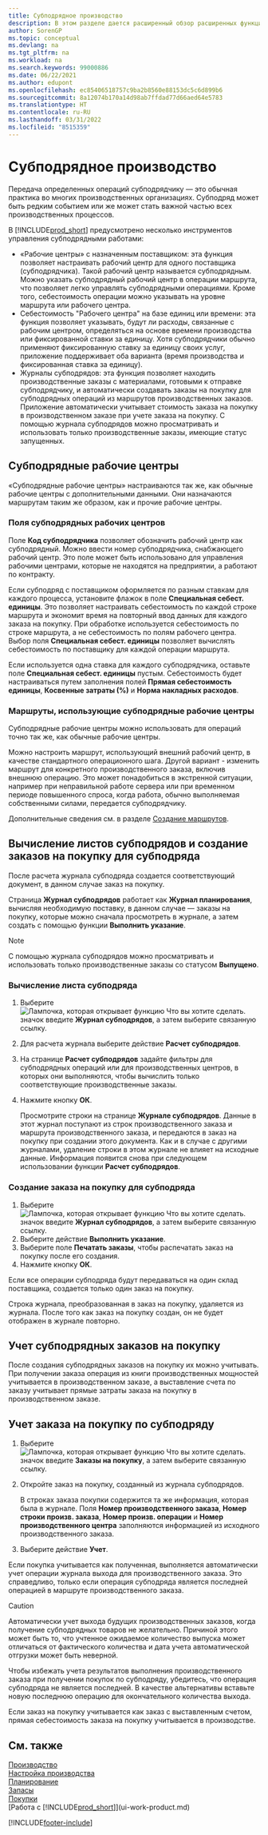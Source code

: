 ```yaml
---
title: Субподрядное производство
description: В этом разделе дается расширенный обзор расширенных функциональных возможностей субподряда в Business Central, включая поля производственного центра и маршрутизацию.
author: SorenGP
ms.topic: conceptual
ms.devlang: na
ms.tgt_pltfrm: na
ms.workload: na
ms.search.keywords: 99000886
ms.date: 06/22/2021
ms.author: edupont
ms.openlocfilehash: ec85406518757c9ba2b8560e88153dc5c6d899b6
ms.sourcegitcommit: 8a12074b170a14d98ab7ffdad77d66aed64e5783
ms.translationtype: HT
ms.contentlocale: ru-RU
ms.lasthandoff: 03/31/2022
ms.locfileid: "8515359"
---
```

# <a name="subcontract-manufacturing"></a>Субподрядное производство

Передача определенных операций субподрядчику — это обычная практика во многих производственных организациях. Субподряд может быть редким событием или же может стать важной частью всех производственных процессов.

В [!INCLUDE[prod_short](includes/prod_short.md)] предусмотрено несколько инструментов управления субподрядными работами:  

- «Рабочие центры» с назначенным поставщиком: эта функция позволяет настраивать рабочий центр для одного поставщика (субподрядчика). Такой рабочий центр называется субподрядным. Можно указать субподрядный рабочий центр в операции маршрута, что позволяет легко управлять субподрядными операциями. Кроме того, себестоимость операции можно указывать на уровне маршрута или рабочего центра.  
- Себестоимость "Рабочего центра" на базе единиц или времени: эта функция позволяет указывать, будут ли расходы, связанные с рабочим центром, определяться на основе времени производства или фиксированной ставки за единицу. Хотя субподрядчики обычно применяют фиксированную ставку за единицу своих услуг, приложение поддерживает оба варианта (время производства и фиксированная ставка за единицу).  
- Журналы субподрядов: эта функция позволяет находить производственные заказы с материалами, готовыми к отправке субподрядчику, и автоматически создавать заказы на покупку для субподрядных операций из маршрутов производственных заказов. Приложение автоматически учитывает стоимость заказа на покупку в производственном заказе при учете заказа на покупку. С помощью журнала субподрядов можно просматривать и использовать только производственные заказы, имеющие статус запущенных.  

## <a name="subcontract-work-centers"></a>Субподрядные рабочие центры  
«Субподрядные рабочие центры» настраиваются так же, как обычные рабочие центры с дополнительными данными. Они назначаются маршрутам таким же образом, как и прочие рабочие центры.  

### <a name="subcontract-work-center-fields"></a>Поля субподрядных рабочих центров  
Поле **Код субподрядчика** позволяет обозначить рабочий центр как субподрядный. Можно ввести номер субподрядчика, снабжающего рабочий центр. Это поле может быть использовано для управления рабочими центрами, которые не находятся на предприятии, а работают по контракту.  

Если субподряд с поставщиком оформляется по разным ставкам для каждого процесса, установите флажок в поле **Специальная себест. единицы**. Это позволяет настраивать себестоимость по каждой строке маршрута и экономит время на повторный ввод данных для каждого заказа на покупку. При обработке используется себестоимость по строке маршрута, а не себестоимость по полям рабочего центра. Выбор поля **Специальная себест. единицы** позволяет вычислять себестоимость по поставщику для каждой операции маршрута.  

Если используется одна ставка для каждого субподрядчика, оставьте поле **Специальная себест. единицы** пустым. Себестоимость будет настраиваться путем заполнения полей **Прямая себестоимость единицы**, **Косвенные затраты (%)** и **Норма накладных расходов**.  

### <a name="routings-that-use-subcontract-work-centers"></a>Маршруты, использующие субподрядные рабочие центры  
Субподрядные рабочие центры можно использовать для операций точно так же, как обычные рабочие центры.  

Можно настроить маршрут, использующий внешний рабочий центр, в качестве стандартного операционного шага. Другой вариант - изменить маршрут для конкретного производственного заказа, включив внешнюю операцию. Это может понадобиться в экстренной ситуации, например при неправильной работе сервера или при временном периоде повышенного спроса, когда работа, обычно выполняемая собственными силами, передается субподрядчику.  

Дополнительные сведения см. в разделе [Создание маршрутов](production-how-to-create-routings.md).  

## <a name="calculate-subcontracting-worksheets-and-create-subcontract-purchase-orders"></a>Вычисление листов субподрядов и создание заказов на покупку для субподряда  
После расчета журнала субподряда создается соответствующий документ, в данном случае заказ на покупку.  

Страница **Журнал субподрядов** работает как **Журнал планирования**, вычисляя необходимую поставку, в данном случае — заказы на покупку, которые можно сначала просмотреть в журнале, а затем создать с помощью функции **Выполнить указание**.  

> [!NOTE]  
>  С помощью журнала субподрядов можно просматривать и использовать только производственные заказы со статусом **Выпущено**.  

### <a name="to-calculate-the-subcontracting-worksheet"></a>Вычисление листа субподряда  
1.  Выберите ![Лампочка, которая открывает функцию Что вы хотите сделать.](media/ui-search/search_small.png "Что вы хотите сделать") значок введите **Журнал субподрядов**, а затем выберите связанную ссылку.  
2.  Для расчета журнала выберите действие **Расчет субподрядов**.  
3.  На странице **Расчет субподрядов** задайте фильтры для субподрядных операций или для производственных центров, в которых они выполняются, чтобы вычислить только соответствующие производственные заказы.  
4.  Нажмите кнопку **ОК**.  

    Просмотрите строки на странице **Журнале субподрядов**. Данные в этот журнал поступают из строк производственного заказа и маршрута производственного заказа, и передаются в заказ на покупку при создании этого документа. Как и в случае с другими журналами, удаление строки в этом журнале не влияет на исходные данные. Информация появится снова при следующем использовании функции **Расчет субподрядов**.  

### <a name="to-create-the-subcontract-purchase-order"></a>Создание заказа на покупку для субподряда  
1.  Выберите ![Лампочка, которая открывает функцию Что вы хотите сделать.](media/ui-search/search_small.png "Что вы хотите сделать") значок введите **Журнал субподрядов**, а затем выберите связанную ссылку.  
2.  Выберите действие **Выполнить указание**.  
3.  Выберите поле **Печатать заказы**, чтобы распечатать заказ на покупку после его создания.  
4.  Нажмите кнопку **ОК**.  

Если все операции субподряда будут передаваться на один склад поставщика, создается только один заказ на покупку.  

Строка журнала, преобразованная в заказ на покупку, удаляется из журнала. После того как заказ на покупку создан, он не будет отображен в журнале повторно.  

## <a name="posting-subcontract-purchase-orders"></a>Учет субподрядных заказов на покупку  
После создания субподрядных заказов на покупку их можно учитывать. При получении заказа операция из книги производственных мощностей учитывается в производственном заказе, а выставление счета по заказу учитывает прямые затраты заказа на покупку в производственном заказе.  

## <a name="to-post-a-subcontract-purchase-order"></a>Учет заказа на покупку по субподряду  
1.  Выберите ![Лампочка, которая открывает функцию Что вы хотите сделать.](media/ui-search/search_small.png "Что вы хотите сделать") значок введите **Заказы на покупку**, а затем выберите связанную ссылку.  
2.  Откройте заказ на покупку, созданный из журнала субподрядов.  

    В строках заказа покупки содержится та же информация, которая была в журнале. Поля **Номер производственного заказа**, **Номер строки произв. заказа**, **Номер произв. операции** и **Номер производственного центра** заполняются информацией из исходного производственного заказа.  

3.  Выберите действие **Учет**.  

Если покупка учитывается как полученная, выполняется автоматически учет операции журнала выхода для производственного заказа. Это справедливо, только если операция субподряда является последней операцией в маршруте производственного заказа.  

> [!CAUTION]  
>  Автоматически учет выхода будущих производственных заказов, когда получение субподрядных товаров не желательно. Причиной этого может быть то, что учтенное ожидаемое количество выпуска может отличаться от фактического количества и дата учета автоматической отгрузки может быть неверной.  
>   
>  Чтобы избежать учета результатов выполнения производственного заказа при получении покупок по субподряду, убедитесь, что операция субподряда не является последней. В качестве альтернативы вставьте новую последнюю операцию для окончательного количества выхода.  

Если заказ на покупку учитывается как заказ с выставленным счетом, прямая себестоимость заказа на покупку учитывается в производстве.  

## <a name="see-also"></a>См. также  
[Производство](production-manage-manufacturing.md)    
[Настройка производства](production-configure-production-processes.md)  
[Планирование](production-planning.md)      
[Запасы](inventory-manage-inventory.md)  
[Покупки](purchasing-manage-purchasing.md)  
[Работа с [!INCLUDE[prod_short](includes/prod_short.md)]](ui-work-product.md)


[!INCLUDE[footer-include](includes/footer-banner.md)]